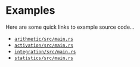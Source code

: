 # Examples
Here are some quick links to example source code...
- [`arithmetic/src/main.rs`](https://github.com/calebwin/emu/blob/master/examples/arithmetic/src/main.rs)
- [`activation/src/main.rs`](https://github.com/calebwin/emu/blob/master/examples/activation/src/main.rs)
- [`integration/src/main.rs`](https://github.com/calebwin/emu/blob/master/examples/integration/src/main.rs)
- [`statistics/src/main.rs`](https://github.com/calebwin/emu/blob/master/examples/statistics/src/main.rs)
